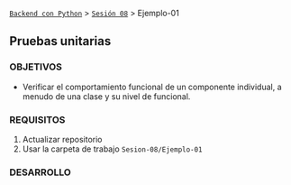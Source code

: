 [`Backend con Python`](../../Readme.md) > [`Sesión 08`](../Readme.md) > Ejemplo-01
## Pruebas unitarias

### OBJETIVOS
- Verificar el comportamiento funcional de un componente individual, a menudo de una clase y su nivel de funcional.

### REQUISITOS
1. Actualizar repositorio
1. Usar la carpeta de trabajo `Sesion-08/Ejemplo-01`

### DESARROLLO
